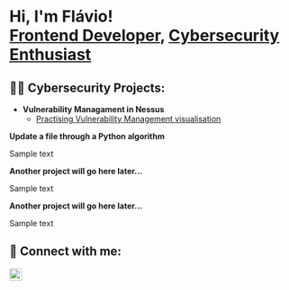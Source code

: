 <h1>Hi, I'm Flávio! <br/><a href="https://github.com/flavioaugustorepo">Frontend Developer</a>, <a href="https://www.linkedin.com/in/flavio-brito/">Cybersecurity Enthusiast</a></h1>

<h2>👨‍💻 Cybersecurity Projects:</h2>

- <b>Vulnerability Managament in Nessus</b>
  - [Practising Vulnerability Management visualisation](https://github.com/flavioaugustorepo/VulnerabilityLab)

<b>Update a file through a Python algorithm</b>
<p>Sample text</p>

<b>Another project will go here later...</b>
<p>Sample text</p>

<b>Another project will go here later...</b>
<p>Sample text</p>

<h2> 🤳 Connect with me:</h2>

[<img align="left" alt="Flávio Augusto, LinkedIn" width="22px" src="https://cdn.jsdelivr.net/npm/simple-icons@v3/icons/linkedin.svg" />][linkedin]

[linkedin]: https://linkedin.com/in/flavio-brito
